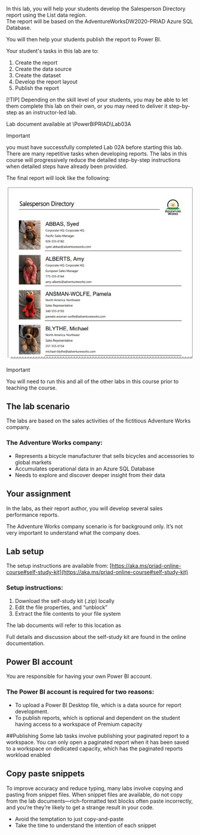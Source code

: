 In this lab, you will help your students develop the Salesperson Directory report using the List data region.   
The report will be based on the AdventureWorksDW2020-PRIAD Azure SQL Database. 

You will then help your students publish the report to Power BI.


Your student's tasks in this lab are to:
1. Create the report
1. Create the data source
1. Create the dataset
1. Develop the report layout
1. Publish the report

[!TIP] Depending on the skill level of your students, you may be able to let them complete this lab on their own, or you may need to deliver it step-by-step as an instructor-led lab.

Lab document available at <CourseFolder>\PowerBIPRIAD\Lab03A

> [!IMPORTANT]
> you must have successfully completed Lab 02A before starting this lab.
> There are many repetitive tasks when developing reports. The labs in this course will progressively reduce the detailed step-by-step instructions when detailed steps have already been provided.


The final report will look like the following:

![Demo report](../media/salesperson-dir.png)

> [!IMPORTANT]
> You will need to run this and all of the other labs in this course prior to teaching the course.

## The lab scenario
The labs are based on the sales activities of the fictitious Adventure Works company.

### The Adventure Works company:
- Represents a bicycle manufacturer that sells bicycles and accessories to global markets
- Accumulates operational data in an Azure SQL Database
- Needs to explore and discover deeper insight from their data

## Your assignment
In the labs, as their report author, you will develop several sales performance reports.

The Adventure Works company scenario is for background only. It’s not very important to understand what the company does. 

## Lab setup
The setup instructions are available from: [https://aka.ms/priad-online-course#self-study-kit](https://aka.ms/priad-online-course#self-study-kit)

### Setup instructions:
1. Download the self-study kit (.zip) locally
1. Edit the file properties, and “unblock”
1. Extract the file contents to your file system 


The lab documents will refer to this location as <CourseFolder>

Full details and discussion about the self-study kit are found in the online documentation.

## Power BI account
You are responsible for having your own Power BI account.

### The Power BI account is required for two reasons: 
- To upload a Power BI Desktop file, which is a data source for report development. 
- To publish reports, which is optional and dependent on the student having access to a workspace of Premium capacity

##Publishing
Some lab tasks involve publishing your paginated report to a workspace.
You can only open a paginated report when it has been saved to a workspace on dedicated capacity, which has the paginated reports workload enabled


## Copy paste snippets
To improve accuracy and reduce typing, many labs involve copying and pasting from snippet files. 
When snippet files are available, do not copy from the lab documents—rich-formatted text blocks often paste incorrectly, and you’re they’re likely to get a strange result in your code.

- Avoid the temptation to just copy-and-paste
- Take the time to understand the intention of each snippet
